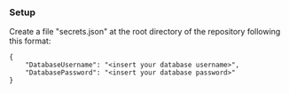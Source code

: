 ### Setup

Create a file "secrets.json" at the root directory of the repository
following this format:

```
{
    "DatabaseUsername": "<insert your database username>",
    "DatabasePassword": "<insert your database password>"
}
```